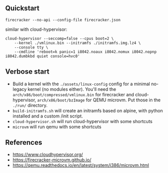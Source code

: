 ## Quickstart

```
firecracker --no-api --config-file firecracker.json
```

similar with cloud-hypervisor:

```
cloud-hypervisor --seccomp=false --cpus boot=2 \
    --kernel ./vmlinux.bin --initramfs ./initramfs.img.lz4 \
    --console tty \
    --cmdline 'reboot=k panic=1 i8042.noaux i8042.nomux i8042.nopnp i8042.dumbkbd quiet console=hvc0'
```

## Verbose start

* Build a kernel with the `./assets/linux-config` config for a minimal no-legacy kernel
  (no modules either). You'll need the `arch/x86/boot/compressed/vmlinux.bin` for
  firecracker and cloud-hypervisor, `arch/x86/boot/bzImage` for QEMU microvm.
  Put those in the `./run/` directory.
* `build-initramfs.sh` will create an initramfs based on alpine, with python
  installed and a custom /init script.
* `cloud-hypervisor.sh` will run cloud-hypervisor with some shortcuts
* `microvm` will run qemu with some shortcuts

## References
- https://www.cloudhypervisor.org/
- https://firecracker-microvm.github.io/
- https://qemu.readthedocs.io/en/latest/system/i386/microvm.html
